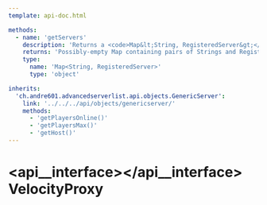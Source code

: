 ```yaml
---
template: api-doc.html

methods:
  - name: 'getServers'
    description: 'Returns a <code>Map&lt;String, RegisteredServer&gt;</code> where the key is the name of the server and the value the RegisteredServer of the proxy.'
    returns: 'Possibly-empty Map containing pairs of Strings and RegisteredServers.'
    type:
      name: 'Map<String, RegisteredServer>'
      type: 'object'

inherits:
  'ch.andre601.advancedserverlist.api.objects.GenericServer':
    link: '../../../api/objects/genericserver/'
    methods:
      - 'getPlayersOnline()'
      - 'getPlayersMax()'
      - 'getHost()'
---
```


# <api__interface></api__interface> VelocityProxy